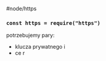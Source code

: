 #node/https

###  `const https = require("https")`
potrzebujemy pary:
- klucza prywatnego i 
- ce
r






